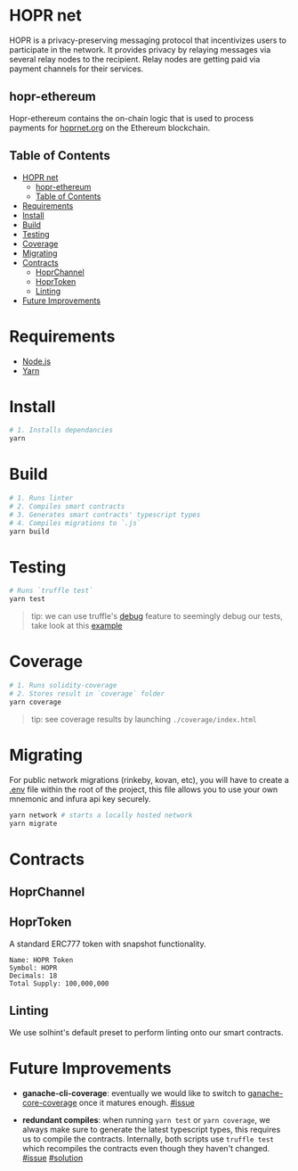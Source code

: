 # HOPR net

HOPR is a privacy-preserving messaging protocol that incentivizes users to participate in the network. It provides privacy by relaying messages via several relay nodes to the recipient. Relay nodes are getting paid via payment channels for their services.

## hopr-ethereum

Hopr-ethereum contains the on-chain logic that is used to process payments for [hoprnet.org](https://hoprnet.org) on the Ethereum blockchain.

## Table of Contents

- [HOPR net](#hopr-net)
  - [hopr-ethereum](#hopr-ethereum)
  - [Table of Contents](#table-of-contents)
- [Requirements](#requirements)
- [Install](#install)
- [Build](#build)
- [Testing](#testing)
- [Coverage](#coverage)
- [Migrating](#migrating)
- [Contracts](#contracts)
  - [HoprChannel](#hoprchannel)
  - [HoprToken](#hoprtoken)
  - [Linting](#linting)
- [Future Improvements](#future-improvements)

# Requirements

- [Node.js](https://nodejs.org)
- [Yarn](https://yarnpkg.com)

# Install

```bash
# 1. Installs dependancies
yarn
```

# Build

```bash
# 1. Runs linter
# 2. Compiles smart contracts
# 3. Generates smart contracts' typescript types
# 4. Compiles migrations to `.js`
yarn build
```

# Testing

```bash
# Runs `truffle test`
yarn test
```

> tip: we can use truffle's [debug](https://www.trufflesuite.com/docs/truffle/getting-started/debugging-your-contracts#debugging-your-contracts) feature to seemingly debug our tests, take look at this [example](./examples/test/DebugExample.test.ts)

# Coverage

```bash
# 1. Runs solidity-coverage
# 2. Stores result in `coverage` folder
yarn coverage
```

> tip: see coverage results by launching `./coverage/index.html`

# Migrating

For public network migrations (rinkeby, kovan, etc), you will have to create a [.env](./.env.example) file within the root of the project, this file allows you to use your own mnemonic and infura api key securely.

```bash
yarn network # starts a locally hosted network
yarn migrate
```

# Contracts

## HoprChannel

## HoprToken

A standard ERC777 token with snapshot functionality.

```
Name: HOPR Token
Symbol: HOPR
Decimals: 18
Total Supply: 100,000,000
```

## Linting

We use solhint's default preset to perform linting onto our smart contracts.

# Future Improvements

- **ganache-cli-coverage**: eventually we would like to switch to [ganache-core-coverage](https://github.com/OpenZeppelin/ganache-core-coverage) once it matures enough. [#issue](https://forum.openzeppelin.com/t/how-is-solidity-coverage-integrated-into-openzeppelin/1323/3)

- **redundant compiles**: when running `yarn test` or `yarn coverage`, we always make sure to generate the latest typescript types, this requires us to compile the contracts. Internally, both scripts use `truffle test` which recompiles the contracts even though they haven't changed. [#issue](https://github.com/trufflesuite/truffle/issues/469) [#solution](https://github.com/trufflesuite/truffle/issues/2661)

